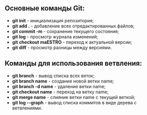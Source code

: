 ## Основные команды Git:
* **git init** - инициализация репозитория;
* **git add .** - добавление всех отредактированных файлов;
* **git commit -m** - сохранение текущего состояния;
* **git log** - просмотр журнала изменений;
* **git checkout maESTRO** - переход к актуальной версии;
* **git diff** - просмотр разницы между версиями.

## Команды для использования ветвления:
* **git branch** - вывод списка всех веток;
* **git branch name** - создание новой ветки name;
* **git branch -d name** - удаление ветки name;
* **git checkout name** - переход на ветку name;
* **git merge name** - слияние ветки name с текущей веткой;
* **git log --graph** - вывод списка коммитов в виде дерева с ветвлениями.